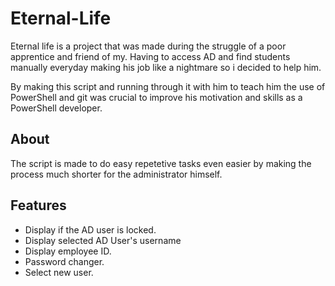 # Eternal-Life
Eternal life is a project that was made during the struggle of a poor apprentice and friend of my. Having to access AD and find students manually everyday making his job like a nightmare so i decided to help him. 

By making this script and running through it with him to teach him the use of PowerShell and git was crucial to improve his motivation and skills as a PowerShell developer.

## About
The script is made to do easy repetetive tasks even easier by making the process much shorter for the administrator himself.

## Features
- Display if the AD user is locked.
- Display selected AD User's username
- Display employee ID.
- Password changer.
- Select new user.
